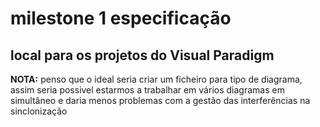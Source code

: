   
# milestone 1 especificação  
  
## local para os projetos do Visual Paradigm  
  
**NOTA:** penso que o ideal seria criar um ficheiro para tipo de diagrama, assim seria possivel estarmos a trabalhar em vários diagramas em simultâneo e daria menos problemas com a gestão das interferências na sinclonização  
  
